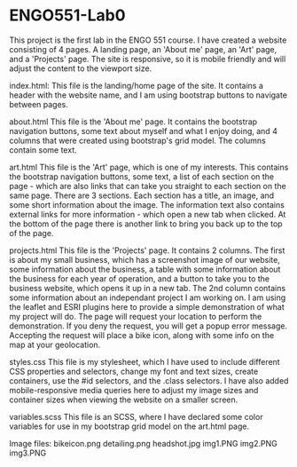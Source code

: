 # ENGO551-Lab0

This project is the first lab in the ENGO 551 course. I have created a website consisting of 4 pages. A landing page,
an 'About me' page, an 'Art' page, and a 'Projects' page. The site is responsive, so it is mobile friendly and will adjust
the content to the viewport size. 

index.html:
This file is the landing/home page of the site. It contains a header with the website name, and I am using
bootstrap buttons to navigate between pages. 

about.html
This file is the 'About me' page. It contains the bootstrap navigation buttons, some text about myself and what I 
enjoy doing, and 4 columns that were created using bootstrap's grid model. The columns contain some text. 

art.html
This file is the 'Art' page, which is one of my interests. This contains the bootstrap navigation buttons, some text, 
a list of each section on the page - which are also links that can take you straight to each section on the same page. 
There are 3 sections. Each section has a title, an image, and some short information about the image. The information text
also contains external links for more information - which open a new tab when clicked. At the bottom of the page there is 
another link to bring you back up to the top of the page. 

projects.html
This file is the 'Projects' page. It contains 2 columns. The first is about my small business, which has a screenshot
image of our website, some information about the business, a table with some information about the business for each year 
of operation, and a button to take you to the business website, which opens it up in a new tab. The 2nd column contains some
information about an independant project I am working on. I am using the leaflet and ESRI plugins here to provide a simple
demonstration of what my project will do. The page will request your location to perform the demonstration. If you deny the
request, you will get a popup error message. Accepting the request will place a bike icon, along with some info on the map
at your geolocation. 

styles.css
This file is my stylesheet, which I have used to include different CSS properties and selectors, change my font and text
sizes, create containers, use the #id selectors, and the .class selectors. I have also added mobile-responsive media queries
here to adjust my image sizes and container sizes when viewing the website on a smaller screen.

variables.scss
This file is an SCSS, where I have declared some color variables for use in my bootstrap grid model on the art.html page.

Image files:
bikeicon.png
detailing.png
headshot.jpg
img1.PNG
img2.PNG
img3.PNG